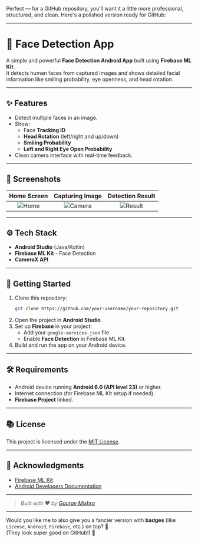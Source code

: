 Perfect — for a GitHub repository, you’ll want it a little more professional, structured, and clean. Here's a polished version ready for GitHub:

---

# 🎯 Face Detection App

A simple and powerful **Face Detection Android App** built using **Firebase ML Kit**.  
It detects human faces from captured images and shows detailed facial information like smiling probability, eye openness, and head rotation.

---

## ✨ Features
- Detect multiple faces in an image.
- Show:
  - Face **Tracking ID**
  - **Head Rotation** (left/right and up/down)
  - **Smiling Probability**
  - **Left and Right Eye Open Probability**
- Clean camera interface with real-time feedback.

---

## 📸 Screenshots

| Home Screen | Capturing Image | Detection Result |
|:-----------:|:----------------:|:----------------:|
| ![Home](./aa59cdf3-c999-45df-98bf-e7efe4e95874.jpg) | ![Camera](./448677c3-c073-4e76-bf28-6ed6f35b30ef.jpg) | ![Result](./346a23fb-fc85-4e13-80f1-2fe6554942a3.jpg) |

---

## ⚙️ Tech Stack
- **Android Studio** (Java/Kotlin)
- **Firebase ML Kit** - Face Detection
- **CameraX API**

---

## 🚀 Getting Started

1. Clone this repository:
   ```bash
   git clone https://github.com/your-username/your-repository.git
   ```
2. Open the project in **Android Studio**.
3. Set up **Firebase** in your project:
   - Add your `google-services.json` file.
   - Enable **Face Detection** in Firebase ML Kit.
4. Build and run the app on your Android device.

---

## 🛠️ Requirements
- Android device running **Android 6.0 (API level 23)** or higher.
- Internet connection (for Firebase ML Kit setup if needed).
- **Firebase Project** linked.

---

## 📚 License
This project is licensed under the [MIT License](LICENSE).

---

## 🙌 Acknowledgments
- [Firebase ML Kit](https://firebase.google.com/docs/ml)
- [Android Developers Documentation](https://developer.android.com/docs)

---

> *Built with ❤️ by [Gaurav Mishra](https://github.com/Gauravmishra01)*

---

Would you like me to also give you a fancier version with **badges** (like `License`, `Android`, `Firebase`, etc.) on top? 🚀  
(They look super good on GitHub!) 🎨

